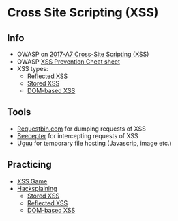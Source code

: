# Cross Site Scripting (XSS)

## Info
* OWASP on [2017-A7 Cross-Site Scripting (XSS)](https://www.owasp.org/index.php/Top_10-2017_A7-Cross-Site_Scripting_%28XSS%29)
* OWASP [XSS Prevention Cheat sheet](https://www.owasp.org/index.php/XSS_(Cross_Site_Scripting)_Prevention_Cheat_Sheet)
* XSS types:
  * [Reflected XSS](https://www.owasp.org/index.php/Testing_for_Reflected_Cross_site_scripting_%28OTG-INPVAL-001%29)
  * [Stored XSS](https://www.owasp.org/index.php/Testing_for_Stored_Cross_site_scripting_%28OTG-INPVAL-002%29)
  * [DOM-based XSS](https://www.owasp.org/index.php/Testing_for_DOM-based_Cross_site_scripting_%28OTG-CLIENT-001%29)

## Tools
* [Requestbin.com](https://requestbin.com) for dumping requests of XSS
* [Beecepter](https://beeceptor.com/) for intercepting requests of XSS
* [Uguu](https://uguu.se) for temporary file hosting (Javascrip, image etc.)

## Practicing
* [XSS Game](https://xss-game.appspot.com/)
* [Hacksplaining](https://www.hacksplaining.com/exercises/)
  * [Stored XSS](https://www.hacksplaining.com/exercises/xss-stored)
  * [Reflected XSS](https://www.hacksplaining.com/exercises/xss-reflected)
  * [DOM-based XSS](https://www.hacksplaining.com/exercises/xss-dom)